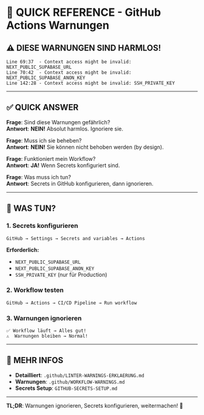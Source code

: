 # 🚀 QUICK REFERENCE - GitHub Actions Warnungen

## ⚠️ DIESE WARNUNGEN SIND HARMLOS!

```text
Line 69:37  - Context access might be invalid: NEXT_PUBLIC_SUPABASE_URL
Line 70:42  - Context access might be invalid: NEXT_PUBLIC_SUPABASE_ANON_KEY
Line 142:28 - Context access might be invalid: SSH_PRIVATE_KEY
```

---

## ✅ QUICK ANSWER

**Frage**: Sind diese Warnungen gefährlich?  
**Antwort**: **NEIN!** Absolut harmlos. Ignoriere sie.

**Frage**: Muss ich sie beheben?  
**Antwort**: **NEIN!** Sie können nicht behoben werden (by design).

**Frage**: Funktioniert mein Workflow?  
**Antwort**: **JA!** Wenn Secrets konfiguriert sind.

**Frage**: Was muss ich tun?  
**Antwort**: Secrets in GitHub konfigurieren, dann ignorieren.

---

## 🔧 WAS TUN?

### **1. Secrets konfigurieren**

```text
GitHub → Settings → Secrets and variables → Actions
```

**Erforderlich:**
- `NEXT_PUBLIC_SUPABASE_URL`
- `NEXT_PUBLIC_SUPABASE_ANON_KEY`
- `SSH_PRIVATE_KEY` (nur für Production)

### **2. Workflow testen**

```text
GitHub → Actions → CI/CD Pipeline → Run workflow
```

### **3. Warnungen ignorieren**

```text
✅ Workflow läuft → Alles gut!
⚠️  Warnungen bleiben → Normal!
```

---

## 📖 MEHR INFOS

- **Detailliert**: `.github/LINTER-WARNINGS-ERKLAERUNG.md`
- **Warnungen**: `.github/WORKFLOW-WARNINGS.md`
- **Secrets Setup**: `GITHUB-SECRETS-SETUP.md`

---

**TL;DR**: Warnungen ignorieren, Secrets konfigurieren, weitermachen! 🚀

